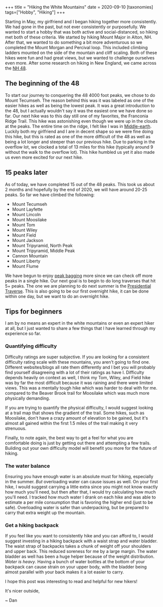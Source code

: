 +++
title = "Hiking the White Mountains"
date = 2020-09-10
[taxonomies]
tags=["Hobby", "Hiking"]
+++

Starting in May, my girlfriend and I began hiking together more consistently. We had gone in the past, but not ever consistently or purposefully. We wanted to start a hobby
that was both active and social-distanced, so hiking met both of these criteria. We started by hiking Mount Major in Alton, NH. After that, we wanted to do something a bit more
adventurous so we completed the Mount Morgan and Percival loop. This included climbing ladders mounted on the side of the mountain and cliff scaling. Both of these hikes were fun and had great views, but we wanted to challenge ourselves even more. After some research on hiking in New England, we came across the [NH 48](http://4000footers.com/list_nh48.shtml).

## The beginning of the 48

To start our journey to conquering the 48 4000 foot peaks, we chose to do Mount Tecumseh. The reason behind this was it was labeled as one of the easier hikes as well as being the
lowest peak. It was a great introduction to the 48, but I actually wouldn't say it was the easiest one we have done so far. Our next hike was to this day still one of my
favorites, the Franconia Ridge Trail. This hike was astonishing even though we were up in the clouds at the peaks. The entire time on the ridge, I felt like I was in
[Middle-earth](https://en.wikipedia.org/wiki/Middle-earth). Luckily both my girlfriend and I are in decent shape so we were fine doing this hike, but this is rated as one of the more
difficult of the 48 as well as being a lot longer and steeper than our previous hike. Due to parking in the overflow lot, we clocked a total of 13 miles for this hike (typically around 9
without the walk to the overflow lot). This hike humbled us yet it also made us even more excited for our next hike.

## 15 peaks later
As of today, we have completed 15 out of the 48 peaks. This took us about 2 months and hopefully by the end of 2020, we will have around 20-25 peaks. 
So far we have climbed the following:
 * Mount Tecumseh
 * Mount Layfette
 * Mount Lincoln
 * Mount Moosilake
 * Mount Tom
 * Mount Wiley
 * Mount Field
 * Mount Jackson
 * Mount Tripyramid, North Peak
 * Mount Tripyramid, Middle Peak 
 * Cannon Mountain
 * Mount Liberty
 * Mount Flume

We have begun to enjoy [peak bagging](http://4000footers.com/peakbagging.shtml) more since we can check off more peaks in a single hike. Our next goal is to begin to do long
traverses that hit 5+ peaks. The one we are planning to do next summer is the [Presidential Traverse](https://en.wikipedia.org/wiki/Presidential_Traverse). This is also going to be our
first overnight hike, it can be done within one day, but we want to do an overnight hike.


## Tips for beginners

I am by no means an expert in the white mountains or even an expert hiker at all, but I just wanted to share a few things that I have learned through my experience so far.

### Quantifying difficulty

Difficulty ratings are super subjective. If you are looking for a consistent difficulty rating scale with these mountains, you aren't going to find one. Different websites/blogs
all rate them differently and I bet you will probably find yourself disagreeing with a lot of their ratings as have I. Difficulty depends heavily on context as well, I think my
Tom, Wiley, and Field hike was by far the most difficult because it was raining and there were limited views. This was a mentally tough hike which was harder to deal with for me. 
compared to the Beaver Brook trail for Moosilake which was much more physically demanding. 

If you are trying to quantify the physical difficulty, I would suggest looking at a trail map that shows the gradient of the trail. Some hikes, such as Moosilake,
don't have a crazy amount of elevation to be gained, but it's almost all gained within the first 1.5 miles of the trail making it very strenuous.

Finally, to note again, the best way to get a feel for what you are comfortable doing is just by getting out there and attempting a few trails. Building out your own
difficulty model will benefit you more for the future of hiking.

### The water balance

Ensuring you have enough water is an absolute must for hiking, especially in the summer. *But* overloading water can cause issues as well. On your first hike, I would suggest
carrying a little extra since you might not know exactly how much you'll need, but then after that, I would try calculating how much you'll need. I tracked how much water I drank on each
hike and was able to estimate a per mile consumption that is favoring the higher end (just to be safe). Overloading water is safer than underpacking, but be prepared to carry
that extra weight up the mountain.

### Get a hiking backpack

If you feel like you want to consistently hike and you can afford to, I would suggest investing in a hiking backpack with a waist strap and water bladder. The waist strap of backpacks
takes a chunk of weight off your shoulders and upper back. This reduced soreness for me by a large margin. The water bladder as well has been a huge helper because of 
the weight distribution. *Water is heavy*. Having a bunch of water bottles at the bottom of your backpack can cause strain on your upper body, with the bladder being almost parallel with
your back makes it a lot easier to carry. 


I hope this post was interesting to read and helpful for new hikers! 

It's nicer outside,
 
~ Dan 

